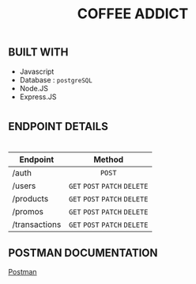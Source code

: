 <div style="display: flex;
    justify-content: center;
    align-items: center;">

# COFFEE ADDICT

</div>

## BUILT WITH

- Javascript
- Database : `postgreSQL`
- Node.JS
- Express.JS

#

## ENDPOINT DETAILS

#

| Endpoint      |            Method             |
| ------------- | :---------------------------: |
| /auth         |            `POST`             |
| /users        | `GET` `POST` `PATCH` `DELETE` |
| /products     | `GET` `POST` `PATCH` `DELETE` |
| /promos       | `GET` `POST` `PATCH` `DELETE` |
| /transactions | `GET` `POST` `PATCH` `DELETE` |

## POSTMAN DOCUMENTATION

[Postman](https://documenter.getpostman.com/view/12793513/2s847BSvAt)
